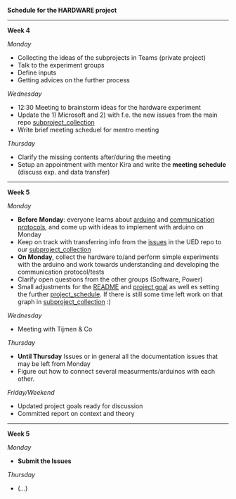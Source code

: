 **Schedule for the  HARDWARE project**

__________________________________________________________________________________________________

**Week 4**

*Monday*
- Collecting the ideas of the subprojects in Teams (private project)
- Talk to the experiment groups
- Define inputs 
- Getting advices on the further process

*Wednesday*
- 12:30 Meeting to brainstorm ideas for the hardware experiment
- Update the 1) Microsoft and 2) with f.e. the new issues from the main repo [subproject_collection](https://git.science.uu.nl/j.lomker/experiment-design-2020/-/blob/master/projects/Hardware_Johanna_Floris_Frank/subproject_collection.md)
- Write brief meeting scheduel for mentro meeting

*Thursday*
- Clarify the missing contents after/during the meeting
- Setup an appointment with mentor Kira and write the **meeting schedule** (discuss exp. and data transfer)

__________________________________________________________________________________________________

**Week 5**

*Monday*

- **Before Monday**: everyone learns about [arduino](https://www.arduino.cc/en/Tutorial/LibraryExamples/MasterReader) and [communication protocols](https://www.arduino.cc/en/reference/SPI), and come up with ideas to implement with arduino on Monday
- Keep on track with transferring info from the [issues](https://git.science.uu.nl/ued2020/experiment-design-2020/-/issues) in the UED repo to our [subproject_collection](https://git.science.uu.nl/j.lomker/experiment-design-2020/-/blob/master/projects/Hardware_Johanna_Floris_Frank/subproject_collection.md)
- **On Monday**, collect the hardware to/and perform simple experiments with the arduino and work towards understanding and developing the communication protocol/tests
- Clarify open questions from the other groups (Software, Power)
- Small adjustments for the [README](https://git.science.uu.nl/j.lomker/experiment-design-2020/-/blob/master/projects/Hardware_Johanna_Floris_Frank/README.md) and [project goal](https://git.science.uu.nl/j.lomker/experiment-design-2020/-/blob/master/projects/Hardware_Johanna_Floris_Frank/project_goals_hardware.md) as well es setting the further [project_schedule](https://git.science.uu.nl/j.lomker/experiment-design-2020/-/blob/master/projects/Hardware_Johanna_Floris_Frank/project_schedule.md). If there is still some time left work on that graph in [subproject_collection](https://git.science.uu.nl/j.lomker/experiment-design-2020/-/blob/master/projects/Hardware_Johanna_Floris_Frank/subproject_collection.md) :)

*Wednesday*
- Meeting with Tijmen & Co

*Thursday*
- **Until Thursday** Issues or in general all the documentation issues that may be left from Monday
- Figure out how to connect several measurments/arduinos with each other.

*Friday/Weekend*
- Updated project goals ready for discussion
- Committed report on context and theory

__________________________________________________________________________________________________

**Week 5**

*Monday*

- **Submit the Issues**

*Thursday*
- (...)

